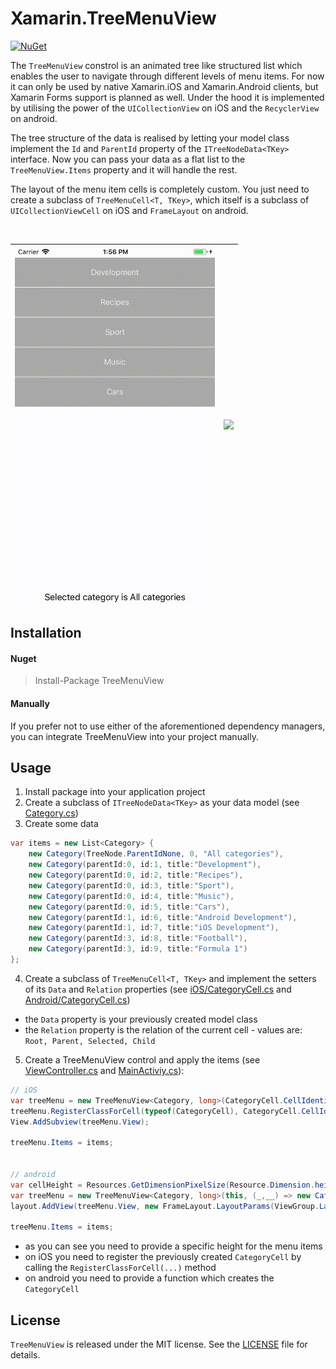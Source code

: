 # Xamarin.TreeMenuView

[![NuGet](https://img.shields.io/nuget/v/treemenuview.svg?maxAge=86400&style=flat)](https://www.nuget.org/packages/TreeMenuView/)

The `TreeMenuView` constrol is an animated tree like structured list which enables the user to navigate through different levels of menu items. For now it can only be used by native Xamarin.iOS and Xamarin.Android clients, but Xamarin Forms support is planned as well. Under the hood it is implemented by utilising the power of the `UICollectionView` on iOS and the `RecyclerView` on android.

The tree structure of the data is realised by letting your model class implement the `Id` and `ParentId` property of the `ITreeNodeData<TKey>` interface. Now you can pass your data as a flat list to the `TreeMenuView.Items` property and it will handle the rest.

The layout of the menu item cells is completely custom. You just need to create a subclass of `TreeMenuCell<T, TKey>`, which itself is a subclass of `UICollectionViewCell` on iOS and `FrameLayout` on android.

<br/>

|<img src="https://github.com/TobiasBuchholz/Xamarin.TreeMenuView/blob/master/Assets/ios.gif" width="320">|<img src="https://github.com/TobiasBuchholz/Xamarin.TreeMenuView/blob/master/Assets/android.gif" width="320">|
|----------|-------------|

<a name="installation"> Installation </a>
--------------
#### Nuget

> Install-Package TreeMenuView

#### Manually

If you prefer not to use either of the aforementioned dependency managers, you can integrate TreeMenuView into your project manually.

<a name="usage"> Usage </a>
--------------

1. Install package into your application project
2. Create a subclass of `ITreeNodeData<TKey>` as your data model (see [Category.cs](https://github.com/TobiasBuchholz/Xamarin.TreeMenuView/blob/master/Source/TreeMenuSample.Shared/Category.cs))
3. Create some data

```c#
var items = new List<Category> {
    new Category(TreeNode.ParentIdNone, 0, "All categories"),
    new Category(parentId:0, id:1, title:"Development"),
    new Category(parentId:0, id:2, title:"Recipes"),
    new Category(parentId:0, id:3, title:"Sport"),
    new Category(parentId:0, id:4, title:"Music"),
    new Category(parentId:0, id:5, title:"Cars"),
    new Category(parentId:1, id:6, title:"Android Development"),
    new Category(parentId:1, id:7, title:"iOS Development"),
    new Category(parentId:3, id:8, title:"Football"),
    new Category(parentId:3, id:9, title:"Formula 1")
};
```

4. Create a subclass of `TreeMenuCell<T, TKey>` and implement the setters of its `Data` and `Relation` properties (see [iOS/CategoryCell.cs](https://github.com/TobiasBuchholz/Xamarin.TreeMenuView/blob/master/Source/TreeMenuSample.iOS/CategoryCell.cs) and [Android/CategoryCell.cs](https://github.com/TobiasBuchholz/Xamarin.TreeMenuView/blob/master/Source/TreeMenuSample.Android/CategoryCell.cs))
- the `Data` property is your previously created model class
- the `Relation` property is the relation of the current cell - values are: `Root, Parent, Selected, Child`
5. Create a TreeMenuView control and apply the items (see [ViewController.cs](https://github.com/TobiasBuchholz/Xamarin.TreeMenuView/blob/master/Source/TreeMenuSample.iOS/ViewController.cs) and [MainActiviy.cs](https://github.com/TobiasBuchholz/Xamarin.TreeMenuView/blob/master/Source/TreeMenuSample.Android/MainActivity.cs)):

```c#
// iOS
var treeMenu = new TreeMenuView<Category, long>(CategoryCell.CellIdentifier, CategoryCell.Height);
treeMenu.RegisterClassForCell(typeof(CategoryCell), CategoryCell.CellIdentifier);
View.AddSubview(treeMenu.View);

treeMenu.Items = items;


// android
var cellHeight = Resources.GetDimensionPixelSize(Resource.Dimension.height_category_cell);
var treeMenu = new TreeMenuView<Category, long>(this, (_,__) => new CategoryCell(this), cellHeight);
layout.AddView(treeMenu.View, new FrameLayout.LayoutParams(ViewGroup.LayoutParams.MatchParent, ViewGroup.LayoutParams.MatchParent));

treeMenu.Items = items;

```
- as you can see you need to provide a specific height for the menu items
- on iOS you need to register the previously created `CategoryCell` by calling the `RegisterClassForCell(...)` method
- on android you need to provide a function which creates the `CategoryCell`

<a name="license"> License </a>
--------------

```TreeMenuView``` is released under the MIT license. See the [LICENSE](https://github.com/TobiasBuchholz/Xamarin.TreeMenuView/blob/master/LICENSE) file for details.
